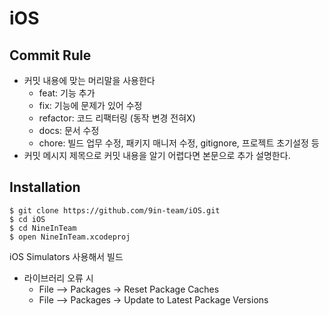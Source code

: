 # iOS

## Commit Rule
* 커밋 내용에 맞는 머리말을 사용한다
  * feat: 기능 추가
  * fix: 기능에 문제가 있어 수정
  * refactor: 코드 리팩터링 (동작 변경 전혀X)
  * docs: 문서 수정
  * chore: 빌드 업무 수정, 패키지 매니저 수정, gitignore, 프로젝트 초기설정 등
* 커밋 메시지 제목으로 커밋 내용을 알기 어렵다면 본문으로 추가 설명한다.

## Installation
```
$ git clone https://github.com/9in-team/iOS.git
$ cd iOS
$ cd NineInTeam 
$ open NineInTeam.xcodeproj
```
iOS Simulators 사용해서 빌드
* 라이브러리 오류 시
  * File —> Packages -> Reset Package Caches
  * File —> Packages -> Update to Latest Package Versions
